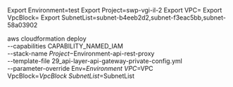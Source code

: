 Export Environment=test
Export Project=swp-vgi-il-2
Export VPC=
Export VpcBlock=
Export SubnetList=subnet-b4eeb2d2,subnet-f3eac5bb,subnet-58a03902


aws cloudformation deploy \
        --capabilities CAPABILITY_NAMED_IAM \
        --stack-name $Project-$Environment-api-rest-proxy \
        --template-file 29_api-layer-api-gateway-private-config.yml \
        --parameter-override Env=$Environment \
        VPC=$VPC VpcBlock=$VpcBlock \
        SubnetList=$SubnetList
